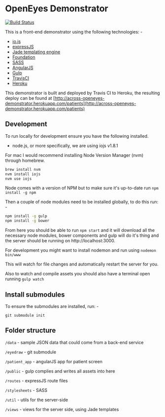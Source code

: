 # OpenEyes Demonstrator

[![Build Status](https://travis-ci.org/davet1985/openeyes-demonstrator.svg?branch=master)](https://travis-ci.org/davet1985/openeyes-demonstrator)

This is a front-end demonstrator using the following technologies: -

* [io.js](https://iojs.org/en/index.html)
* [expressJS](http://expressjs.com/)
* [Jade templating engine](http://jade-lang.com/)
* [Foundation](http://foundation.zurb.com/)
* [SASS](http://sass-lang.com/)
* [AngularJS](https://angularjs.org/)
* [Gulp](http://gulpjs.com/)
* [TravisCI](https://travis-ci.org/)
* [Heroku](https://www.heroku.com/)

This demonstrator is built and deployed by Travis CI to Heroku, the resulting deploy can be found at [http://across-openeyes-demonstrator.herokuapp.com/patients](http://across-openeyes-demonstrator.herokuapp.com/patients)

## Development

To run locally for development ensure you have the following installed.

* node.js, or more specifically, we are using iojs v1.8.1

For mac I would recommend installing Node Version Manager (nvm) through homebrew.

```sh
brew install nvm
nvm install iojs
nvm use iojs
```

Node comes with a version of NPM but to make sure it's up-to-date run `npm install -g npm`

Then a couple of node modules need to be installed globally, to do this run: -

```sh
npm install -g gulp
npm install -g bower
```

From here you should be able to run `npm start` and it will download all the necessary node modules, bower components and gulp will do it's thing and the server should be running on http://localhost:3000.

For development you might want to install nodemon and run using `nodemon bin/www`

This will watch for file changes and automatically restart the server for you.

Also to watch and compile assets you should also have a terminal open running `gulp watch`

## Install submodules

To ensure the submodules are installed, run: -

```git submodule init```

## Folder structure

`/data` - sample JSON data that could come from a back-end service

`/eyedraw` - git submodule

`/patient_app` - angularJS app for patient screen

`/public` - gulp complies and writes all assets into here

`/routes` - expressJS route files

`/stylesheets` - SASS

`/util` - utils for the server-side

`/views` - views for the server side, using Jade templates
